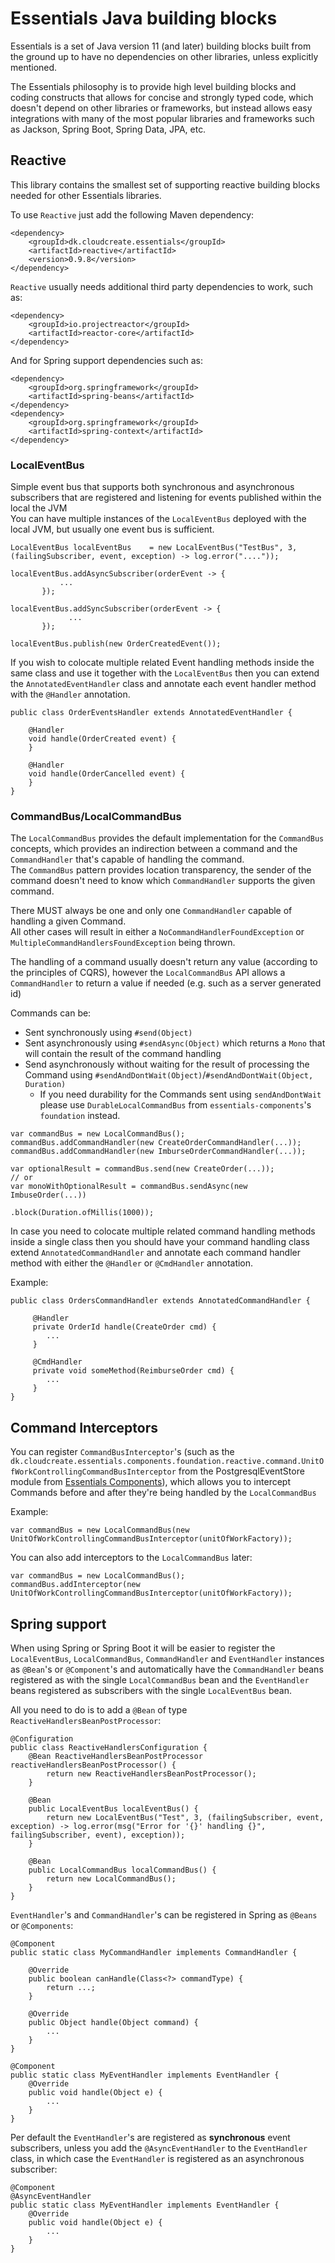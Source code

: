 # Essentials Java building blocks

Essentials is a set of Java version 11 (and later) building blocks built from the ground up to have no dependencies on other libraries, unless explicitly mentioned.

The Essentials philosophy is to provide high level building blocks and coding constructs that allows for concise and strongly typed code, which doesn't depend on other libraries or frameworks, but
instead allows easy integrations with many of the most popular libraries and frameworks such as Jackson, Spring Boot, Spring Data, JPA, etc.

## Reactive

This library contains the smallest set of supporting reactive building blocks needed for other Essentials libraries.

To use `Reactive` just add the following Maven dependency:
```
<dependency>
    <groupId>dk.cloudcreate.essentials</groupId>
    <artifactId>reactive</artifactId>
    <version>0.9.8</version>
</dependency>
```

`Reactive` usually needs additional third party dependencies to work, such as:
```
<dependency>
    <groupId>io.projectreactor</groupId>
    <artifactId>reactor-core</artifactId>
</dependency>
```

And for Spring support dependencies such as:
```
<dependency>
    <groupId>org.springframework</groupId>
    <artifactId>spring-beans</artifactId>
</dependency>
<dependency>
    <groupId>org.springframework</groupId>
    <artifactId>spring-context</artifactId>
</dependency>
```

### LocalEventBus
Simple event bus that supports both synchronous and asynchronous subscribers that are registered and listening for events published within the local the JVM  
You can have multiple instances of the `LocalEventBus` deployed with the local JVM, but usually one event bus is sufficient.

```
LocalEventBus localEventBus    = new LocalEventBus("TestBus", 3, (failingSubscriber, event, exception) -> log.error("...."));
                  
localEventBus.addAsyncSubscriber(orderEvent -> {
           ...
       });

localEventBus.addSyncSubscriber(orderEvent -> {
             ...
       });
                  
localEventBus.publish(new OrderCreatedEvent());
```

If you wish to colocate multiple related Event handling methods inside the same class and use it together with the 
`LocalEventBus` then you can extend the `AnnotatedEventHandler` class and annotate each event handler method with the
`@Handler` annotation.

```
public class OrderEventsHandler extends AnnotatedEventHandler {

    @Handler
    void handle(OrderCreated event) {
    }

    @Handler
    void handle(OrderCancelled event) {
    }
}
```

### CommandBus/LocalCommandBus
The `LocalCommandBus` provides the default implementation for the `CommandBus` concepts, which provides an indirection between a command and the `CommandHandler` 
that's capable of handling the command.  
The `CommandBus` pattern provides location transparency, the sender of the command doesn't need to know which `CommandHandler` supports
the given command.   

There MUST always be one and only one `CommandHandler` capable of handling a given Command.  
All other cases will result in either a `NoCommandHandlerFoundException` or `MultipleCommandHandlersFoundException` being thrown.

The handling of a command usually doesn't return any value (according to the principles of CQRS), however the `LocalCommandBus` API allows
a `CommandHandler` to return a value if needed (e.g. such as a server generated id)  

Commands can be:
- Sent synchronously using `#send(Object)`  
- Sent asynchronously using `#sendAsync(Object)` which returns a `Mono` that will contain the result of the command handling
- Send asynchronously without waiting for the result of processing the Command using `#sendAndDontWait(Object)`/`#sendAndDontWait(Object, Duration)`
  - If you need durability for the Commands sent using `sendAndDontWait` please use `DurableLocalCommandBus` from `essentials-components`'s `foundation` instead.

```
var commandBus = new LocalCommandBus();
commandBus.addCommandHandler(new CreateOrderCommandHandler(...));
commandBus.addCommandHandler(new ImburseOrderCommandHandler(...));
 
var optionalResult = commandBus.send(new CreateOrder(...));
// or
var monoWithOptionalResult = commandBus.sendAsync(new ImbuseOrder(...))
                                       .block(Duration.ofMillis(1000));
```

In case you need to colocate multiple related command handling methods inside a single class then you 
should have your command handling class extend `AnnotatedCommandHandler` and annotate each command handler method with either 
the `@Handler` or `@CmdHandler` annotation.

Example:  
```
public class OrdersCommandHandler extends AnnotatedCommandHandler {

     @Handler
     private OrderId handle(CreateOrder cmd) {
        ...
     }

     @CmdHandler
     private void someMethod(ReimburseOrder cmd) {
        ...
     }
}
```

## Command Interceptors
You can register `CommandBusInterceptor`'s (such as the `dk.cloudcreate.essentials.components.foundation.reactive.command.UnitOfWorkControllingCommandBusInterceptor`
from the PostgresqlEventStore module from [Essentials Components](https://github.com/cloudcreate-dk/essentials-components)), which allows you to 
intercept Commands before and after they're being handled by the `LocalCommandBus`

Example:
```
var commandBus = new LocalCommandBus(new UnitOfWorkControllingCommandBusInterceptor(unitOfWorkFactory));
```

You can also add interceptors to the `LocalCommandBus` later:
```
var commandBus = new LocalCommandBus();
commandBus.addInterceptor(new UnitOfWorkControllingCommandBusInterceptor(unitOfWorkFactory));
```

## Spring support
When using Spring or Spring Boot it will be easier to register the `LocalEventBus`, `LocalCommandBus`, `CommandHandler` and `EventHandler` instances as `@Bean`'s or `@Component`'s
and automatically have the `CommandHandler` beans registered as with the single `LocalCommandBus` bean and the `EventHandler` beans registered as subscribers with the single `LocalEventBus` bean.

All you need to do is to add a `@Bean` of type `ReactiveHandlersBeanPostProcessor`:

```
@Configuration
public class ReactiveHandlersConfiguration {
    @Bean ReactiveHandlersBeanPostProcessor reactiveHandlersBeanPostProcessor() {
        return new ReactiveHandlersBeanPostProcessor();
    }
    
    @Bean
    public LocalEventBus localEventBus() {
        return new LocalEventBus("Test", 3, (failingSubscriber, event, exception) -> log.error(msg("Error for '{}' handling {}", failingSubscriber, event), exception));
    }
    
    @Bean
    public LocalCommandBus localCommandBus() {
        return new LocalCommandBus();
    }
}
```

`EventHandler`'s and `CommandHandler`'s can be registered in Spring as `@Beans` or `@Components`:
```
@Component
public static class MyCommandHandler implements CommandHandler {

    @Override
    public boolean canHandle(Class<?> commandType) {
        return ...;
    }

    @Override
    public Object handle(Object command) {
        ...
    }
}

@Component
public static class MyEventHandler implements EventHandler {
    @Override
    public void handle(Object e) {
        ...
    }
}
```
Per default the `EventHandler`'s are registered as **synchronous** event subscribers, unless you add the `@AsyncEventHandler` to the `EventHandler` class, in which case the `EventHandler` is 
registered as an asynchronous subscriber:
```
@Component
@AsyncEventHandler
public static class MyEventHandler implements EventHandler {
    @Override
    public void handle(Object e) {
        ...
    }
}
```